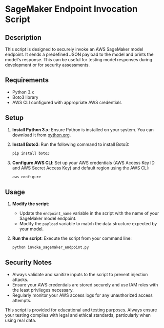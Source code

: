 
# SageMaker Endpoint Invocation Script

## Description
This script is designed to securely invoke an AWS SageMaker model endpoint. It sends a predefined JSON payload to the model and prints the model's response. This can be useful for testing model responses during development or for security assessments.

## Requirements
- Python 3.x
- Boto3 library
- AWS CLI configured with appropriate AWS credentials

## Setup
1. **Install Python 3.x**: Ensure Python is installed on your system. You can download it from [python.org](https://www.python.org/downloads/).

2. **Install Boto3**:
   Run the following command to install Boto3:
   ```bash
   pip install boto3
   ```

3. **Configure AWS CLI**:
   Set up your AWS credentials (AWS Access Key ID and AWS Secret Access Key) and default region using the AWS CLI:
   ```bash
   aws configure
   ```

## Usage
1. **Modify the script**:
   - Update the `endpoint_name` variable in the script with the name of your SageMaker model endpoint.
   - Modify the `payload` variable to match the data structure expected by your model.

2. **Run the script**:
   Execute the script from your command line:
   ```bash
   python invoke_sagemaker_endpoint.py
   ```

## Security Notes
- Always validate and sanitize inputs to the script to prevent injection attacks.
- Ensure your AWS credentials are stored securely and use IAM roles with the least privileges necessary.
- Regularly monitor your AWS access logs for any unauthorized access attempts.

This script is provided for educational and testing purposes. Always ensure your testing complies with legal and ethical standards, particularly when using real data.
